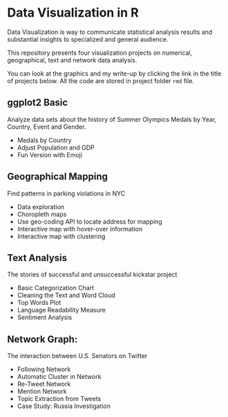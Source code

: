 # Data Visualization in R
Data Visualization is way to communicate statistical analysis results and substantial insights to specialized and general audience.

This repository presents four visualization projects on numerical, geographical, text and network data analysis.

You can look at the graphics and my write-up by clicking the link in the title of projects below. All the code are stored in project folder `rmd` file.

## ggplot2 Basic

Analyze data sets about the history of Summer Olympics Medals by Year, Country, Event and Gender.

- Medals by Country
- Adjust Population and GDP
- Fun Version with Emoji

## Geographical Mapping

Find patterns in parking violations in NYC

- Data exploration
- Choropleth maps
- Use geo-coding API to locate address for mapping
- Interactive map with hover-over information
- Interactive map with clustering

## Text Analysis

The stories of successful and unsuccessful kickstar project

- Basic Categorization Chart
- Cleaning the Text and Word Cloud
- Top Words Plot
- Language Readability Measure
- Sentiment Analysis

## Network Graph: 

The interaction between U.S. Senators on Twitter

- Following Network
- Automatic Cluster in Network
- Re-Tweet Network
- Mention Network
- Topic Extraction from Tweets
- Case Study: Russia Investigation
